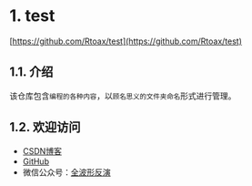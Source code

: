 # 1. test

[https://github.com/Rtoax/test](https://github.com/Rtoax/test)

## 1.1. 介绍

该仓库包含`编程的各种内容`，以`顾名思义的文件夹命名`形式进行管理。



## 1.2. 欢迎访问

* [CSDN博客](https://rtoax.blog.csdn.net/)
* [GitHub](https://github.com/Rtoax)
* 微信公众号：[全波形反演](https://mp.weixin.qq.com/s/bENgHzsBzARYPdWiDvLitQ)

